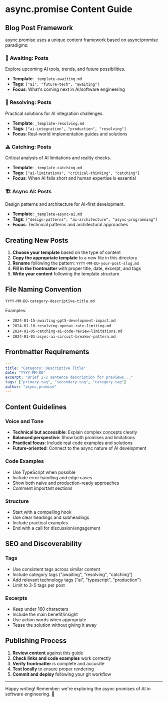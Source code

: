 # async.promise Content Guide

## Blog Post Framework

async.promise uses a unique content framework based on async/promise paradigms:

### 🔮 **Awaiting:** Posts
Explore upcoming AI tools, trends, and future possibilities.
- **Template**: `_template-awaiting.md`
- **Tags**: `["ai", "future-tech", "awaiting"]`
- **Focus**: What's coming next in AI/software engineering

### 🔧 **Resolving:** Posts  
Practical solutions for AI integration challenges.
- **Template**: `_template-resolving.md`
- **Tags**: `["ai-integration", "production", "resolving"]`
- **Focus**: Real-world implementation guides and solutions

### ⚠️ **Catching:** Posts
Critical analysis of AI limitations and reality checks.
- **Template**: `_template-catching.md` 
- **Tags**: `["ai-limitations", "critical-thinking", "catching"]`
- **Focus**: When AI falls short and human expertise is essential

### 🏗️ **Async AI:** Posts
Design patterns and architecture for AI-first development.
- **Template**: `_template-async-ai.md`
- **Tags**: `["design-patterns", "ai-architecture", "async-programming"]`
- **Focus**: Technical patterns and architectural approaches

## Creating New Posts

1. **Choose your template** based on the type of content
2. **Copy the appropriate template** to a new file in this directory
3. **Rename** following the pattern: `YYYY-MM-DD-your-post-slug.md`
4. **Fill in the frontmatter** with proper title, date, excerpt, and tags
5. **Write your content** following the template structure

## File Naming Convention

```
YYYY-MM-DD-category-descriptive-title.md
```

Examples:
- `2024-01-15-awaiting-gpt5-development-impact.md`
- `2024-01-10-resolving-openai-rate-limiting.md`  
- `2024-01-05-catching-ai-code-review-limitations.md`
- `2024-01-01-async-ai-circuit-breaker-pattern.md`

## Frontmatter Requirements

```yaml
---
title: "Category: Descriptive Title"
date: "YYYY-MM-DD"
excerpt: "Brief 1-2 sentence description for previews..."
tags: ["primary-tag", "secondary-tag", "category-tag"]
author: "async.promise"
---
```

## Content Guidelines

### Voice and Tone
- **Technical but accessible**: Explain complex concepts clearly
- **Balanced perspective**: Show both promises and limitations
- **Practical focus**: Include real code examples and solutions
- **Future-oriented**: Connect to the async nature of AI development

### Code Examples
- Use TypeScript when possible
- Include error handling and edge cases
- Show both naive and production-ready approaches
- Comment important sections

### Structure
- Start with a compelling hook
- Use clear headings and subheadings
- Include practical examples
- End with a call for discussion/engagement

## SEO and Discoverability

### Tags
- Use consistent tags across similar content
- Include category tags ("awaiting", "resolving", "catching")
- Add relevant technology tags ("ai", "typescript", "production")
- Limit to 3-5 tags per post

### Excerpts
- Keep under 160 characters
- Include the main benefit/insight
- Use action words when appropriate
- Tease the solution without giving it away

## Publishing Process

1. **Review content** against this guide
2. **Check links and code examples** work correctly
3. **Verify frontmatter** is complete and accurate
4. **Test locally** to ensure proper rendering
5. **Commit and deploy** following your git workflow

---

Happy writing! Remember: we're exploring the async promises of AI in software engineering. 🚀